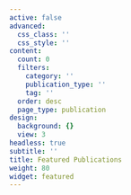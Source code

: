 ```yaml
---
active: false
advanced:
  css_class: ''
  css_style: ''
content:
  count: 0
  filters:
    category: ''
    publication_type: ''
    tag: ''
  order: desc
  page_type: publication
design:
  background: {}
  view: 3
headless: true
subtitle: ''
title: Featured Publications
weight: 80
widget: featured
---
```


